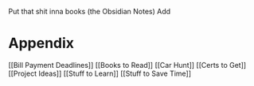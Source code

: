 Put that shit inna books (the Obsidian Notes)
Add
# Appendix
[[Bill Payment Deadlines]]
[[Books to Read]]
[[Car Hunt]]
[[Certs to Get]]
[[Project Ideas]]
[[Stuff to Learn]]
[[Stuff to Save Time]]
